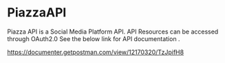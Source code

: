 # PiazzaAPI
Piazza API is a Social Media Platform API. 
API Resources can be accessed through OAuth2.0 
See the below  link for API  documentation . 

https://documenter.getpostman.com/view/12170320/TzJpifH8

